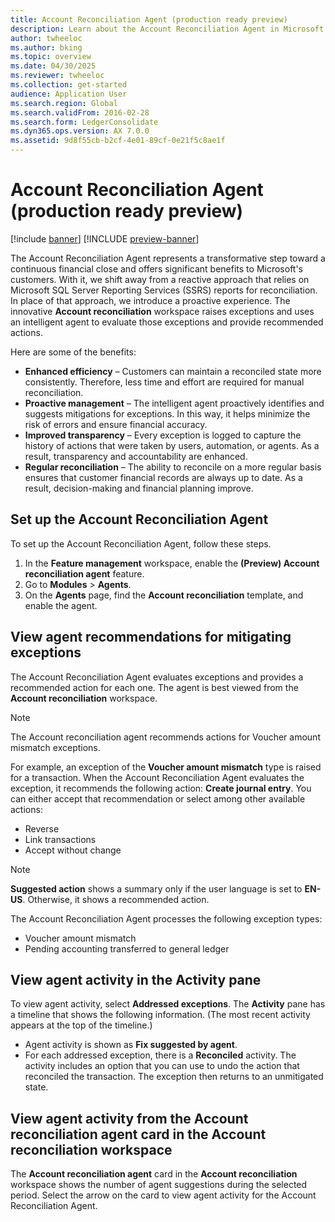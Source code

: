 ```yaml
---
title: Account Reconciliation Agent (production ready preview)
description: Learn about the Account Reconciliation Agent in Microsoft Dynamics 365 Finance.
author: twheeloc
ms.author: bking
ms.topic: overview
ms.date: 04/30/2025
ms.reviewer: twheeloc
ms.collection: get-started
audience: Application User
ms.search.region: Global
ms.search.validFrom: 2016-02-28
ms.search.form: LedgerConsolidate
ms.dyn365.ops.version: AX 7.0.0
ms.assetid: 9d8f55cb-b2cf-4e01-89cf-0e21f5c8ae1f
---
```


# Account Reconciliation Agent (production ready preview)

[!include [banner](../includes/banner.md)]
[!INCLUDE [preview-banner](~/../shared-content/shared/preview-includes/preview-banner.md)]

The Account Reconciliation Agent represents a transformative step toward a continuous financial close and offers significant benefits to Microsoft's customers. With it, we shift away from a reactive approach that relies on Microsoft SQL Server Reporting Services (SSRS) reports for reconciliation. In place of that approach, we introduce a proactive experience. The innovative **Account reconciliation** workspace raises exceptions and uses an intelligent agent to evaluate those exceptions and provide recommended actions.

Here are some of the benefits:

- **Enhanced efficiency** – Customers can maintain a reconciled state more consistently. Therefore, less time and effort are required for manual reconciliation.
- **Proactive management** – The intelligent agent proactively identifies and suggests mitigations for exceptions. In this way, it helps minimize the risk of errors and ensure financial accuracy.
- **Improved transparency** – Every exception is logged to capture the history of actions that were taken by users, automation, or agents. As a result, transparency and accountability are enhanced.
- **Regular reconciliation** – The ability to reconcile on a more regular basis ensures that customer financial records are always up to date. As a result, decision-making and financial planning improve.

## Set up the Account Reconciliation Agent

To set up the Account Reconciliation Agent, follow these steps.

1. In the **Feature management** workspace, enable the **(Preview) Account reconciliation agent** feature.
1. Go to **Modules** \> **Agents**.
1. On the **Agents** page, find the **Account reconciliation** template, and enable the agent.

## View agent recommendations for mitigating exceptions

The Account Reconciliation Agent evaluates exceptions and provides a recommended action for each one. The agent is best viewed from the **Account reconciliation** workspace.

>[!Note]
> The Account reconciliation agent recommends actions for Voucher amount mismatch exceptions. 

For example, an exception of the **Voucher amount mismatch** type is raised for a transaction. When the Account Reconciliation Agent evaluates the exception, it recommends the following action: **Create journal entry**. You can either accept that recommendation or select among other available actions:

- Reverse
- Link transactions
- Accept without change

> [!NOTE]
> **Suggested action** shows a summary only if the user language is set to **EN-US**. Otherwise, it shows a recommended action.

The Account Reconciliation Agent processes the following exception types:

- Voucher amount mismatch
- Pending accounting transferred to general ledger

## View agent activity in the Activity pane

To view agent activity, select **Addressed exceptions**. The **Activity** pane has a timeline that shows the following information. (The most recent activity appears at the top of the timeline.)

- Agent activity is shown as **Fix suggested by agent**.
- For each addressed exception, there is a **Reconciled** activity. The activity includes an option that you can use to undo the action that reconciled the transaction. The exception then returns to an unmitigated state.

## View agent activity from the Account reconciliation agent card in the Account reconciliation workspace

The **Account reconciliation agent** card in the **Account reconciliation** workspace shows the number of agent suggestions during the selected period. Select the arrow on the card to view agent activity for the Account Reconciliation Agent.
